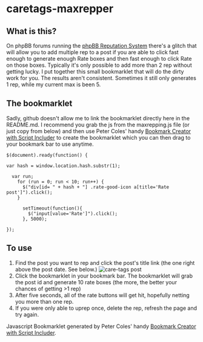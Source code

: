caretags-maxrepper
=======================

## What is this?
On phpBB forums running the [phpBB Reputation System](https://github.com/Pico/phpBB-Reputation-System) there's a glitch that will allow you to add multiple rep to a post if you are able to click fast enough to generate enough Rate boxes and then fast enough to click Rate on those boxes. Typically it's only possible to add more than 2 rep without getting lucky. I put together this small bookmarklet that will do the dirty work for you. The results aren't consistent. Sometimes it still only generates 1 rep, while my current max is been 5.

## The bookmarklet
Sadly, github doesn't allow me to link the bookmarklet directly here in the README.md. I recommend you grab the js from the maxrepping.js file (or just copy from below) and then use Peter Coles' handy [Bookmark Creator with Script Includer](http://mrcoles.com/bookmarklet/) to create the bookmarklet which you can then drag to your bookmark bar to use anytime.

```
$(document).ready(function() {

var hash = window.location.hash.substr(1);

  var run;
    for (run = 0; run < 10; run++) {
      $("div[id= " + hash + "] .rate-good-icon a[title='Rate post']").click();
    }

      setTimeout(function(){
        $("input[value='Rate']").click();
      }, 5000);

});
```

## To use
1. Find the post you want to rep and click the post's title link (the one right above the post date. See below.)
![care-tags post](https://cloud.githubusercontent.com/assets/10915868/11733377/bae4f15e-9f7a-11e5-8b15-ac6f1e6ccae4.png)
2. Click the bookmarklet in your bookmark bar. The bookmarklet will grab the post id and generate 10 rate boxes (the more, the better your chances of getting >1 rep)
3. After five seconds, all of the rate buttons will get hit, hopefully netting you more than one rep.
4. If you were only able to uprep once, delete the rep, refresh the page and try again.

Javascript Bookmarklet generated by Peter Coles' handy [Bookmark Creator with Script Includer](http://mrcoles.com/bookmarklet/).
